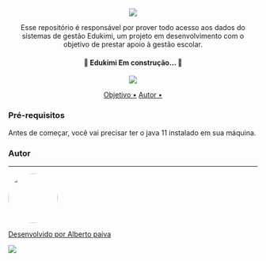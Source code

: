 <h1 align="center"> </h1>
           
<p align="center"><img src="https://i.postimg.cc/QtW2Ky1n/Group-13.png" ></p>

<p align="center">Esse repositório é responsável por prover todo acesso aos dados do sistemas de gestão Edukimi, um projeto em desenvolvimento
 com o objetivo de prestar apoio à gestão escolar.
</p>

<h4 align="center"> 
	🚧  Edukimi Em construção...  🚧
</h4>

<p align="center"> <img src="https://img.shields.io/badge/Java-11.0.10-blueviolet"> </p>

<p align="center">
  <a href="#objetivo">Objetivo •<a/>
    <a href="#objetivo">Autor •<a/>
</p>




### Pré-requisitos

Antes de começar, você vai precisar ter o java 11 instalado em sua máquina.

### Autor
---

<a href="https://avatars.githubusercontent.com/u/59654091?s=96&v=4">
 <img style="border-radius: 50%;" src="https://avatars.githubusercontent.com/u/59654091?s=96&v=4" width="100px;" alt=""/>
 <br />



Desenvolvido por Alberto paiva
<p> <img src="https://img.shields.io/badge/Linkedin-https%3A%2F%2Fwww.linkedin.com%2Fin%2Falberto--paiva--8ba467137%2F-blue"> </p>


